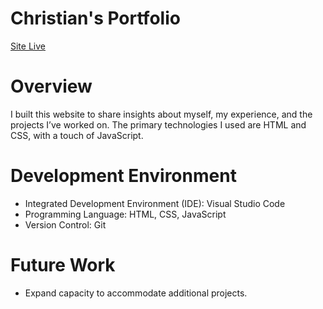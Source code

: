 # Christian's Portfolio
[Site Live](https://www.christianguevaraportfolio.com/)


# Overview
I built this website to share insights about myself, my experience, and the projects I’ve worked on. The primary technologies I used are HTML and CSS, with a touch of JavaScript.


# Development Environment

- Integrated Development Environment (IDE): Visual Studio Code
- Programming Language: HTML, CSS, JavaScript
- Version Control: Git


# Future Work

- Expand capacity to accommodate additional projects.
